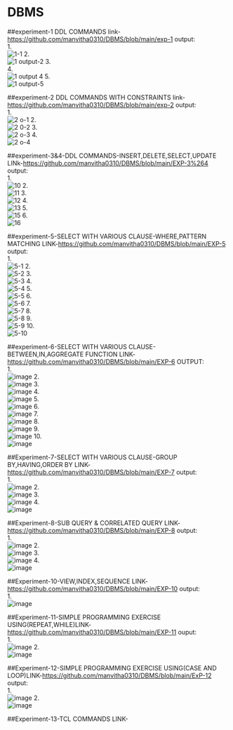 # DBMS
##experiment-1 DDL COMMANDS link-https://github.com/manvitha0310/DBMS/blob/main/exp-1
output:<br/>
1.<br/>
![1-1](https://user-images.githubusercontent.com/113499774/194109024-0c83c8dc-b5c5-4181-a296-86882ae6c1c1.png)
2.<br/>
![1 output-2](https://user-images.githubusercontent.com/113499774/194109121-0f75713e-cbc7-43a3-9824-24f85ad3f1f1.png)
3.<br/>
4.<br/>
![1 output 4](https://user-images.githubusercontent.com/113499774/194109266-aae715ac-81a1-4c3e-84a0-b77e6395b975.png)
5.<br/>
![1 output-5](https://user-images.githubusercontent.com/113499774/194109312-262c5135-fb2e-482b-b9bc-13b34f3c10c5.png)

##experiment-2 DDL COMMANDS WITH CONSTRAINTS link-https://github.com/manvitha0310/DBMS/blob/main/exp-2
output:<br/>
1.<br/>
![2 o-1](https://user-images.githubusercontent.com/113499774/194109781-7f75ca4d-8a15-475e-a1ff-28cc6b5704fe.png)
2.<br/>
![2 0-2](https://user-images.githubusercontent.com/113499774/194109826-4bc31860-b7ff-4f69-b8d6-0b157459fdcd.png)
3.<br/>
![2 o-3](https://user-images.githubusercontent.com/113499774/194109885-984af75c-0b90-4ce5-a1e0-20987a5d2c58.png)
4.<br/>
![2 o-4](https://user-images.githubusercontent.com/113499774/194109983-0893dd85-7917-41b2-8bb0-1f807fc3b210.png)

##experiment-3&4-DDL COMMANDS-INSERT,DELETE,SELECT,UPDATE LINk-https://github.com/manvitha0310/DBMS/blob/main/EXP-3%264
output:<br/>
1.<br/>
![10](https://user-images.githubusercontent.com/113499774/194219520-01573082-0f30-406c-80d1-0aa9f9f4ab61.png)
2.<br/>
![11](https://user-images.githubusercontent.com/113499774/194219592-f63063a7-845c-4f40-9e82-ce2b1986e2de.png)
3.<br/>
![12](https://user-images.githubusercontent.com/113499774/194219617-1442f3cb-b865-41b9-a421-3555559fe489.png)
4.<br/>
![13](https://user-images.githubusercontent.com/113499774/194219658-dde352c5-4fd0-4f36-8ee4-0d4243478ea9.png)
5.<br/>
![15](https://user-images.githubusercontent.com/113499774/194222394-60429a3f-b596-4e5e-9619-9caafbca9792.png)
6.<br/>
![16](https://user-images.githubusercontent.com/113499774/194222424-5fa87ddc-212e-4090-84c7-5500832727ac.png)

##experiment-5-SELECT WITH VARIOUS CLAUSE-WHERE,PATTERN MATCHING LINK-https://github.com/manvitha0310/DBMS/blob/main/EXP-5
output:<br/>
1.<br/>
![5-1](https://user-images.githubusercontent.com/113499774/194347035-5c1da9ce-4643-4988-9861-043ac8a3c7c5.jpg)
2.<br/>
![5-2](https://user-images.githubusercontent.com/113499774/194347307-35b9d182-2d2e-4977-8720-4ce22a49b718.jpg)
3.<br/>
![5-3](https://user-images.githubusercontent.com/113499774/194347484-4d8102b3-9059-4d43-8c0a-5edd52c299e5.jpg)
4.<br/>
![5-4](https://user-images.githubusercontent.com/113499774/194347571-85403a7c-2a80-463e-9df0-dd8ec2d72a42.jpg)
5.<br/>
![5-5](https://user-images.githubusercontent.com/113499774/194347651-df160891-4977-45b4-b2fe-7db1e7468819.jpg)
6.<br/>
![5-6](https://user-images.githubusercontent.com/113499774/194347764-7c985bc4-b936-4cb1-8e8f-e7f3cd96f651.jpg)
7.<br/>
![5-7](https://user-images.githubusercontent.com/113499774/194347862-e55b8d5d-2fab-49cb-8547-f4ce19631bb4.jpg)
8.<br/>
![5-8](https://user-images.githubusercontent.com/113499774/194347941-a0f67dc3-53e5-48dc-9ba7-e183fb9a4980.jpg)
9.<br/>
![5-9](https://user-images.githubusercontent.com/113499774/194348037-41ee02a3-358d-43da-90bf-ee2d05b9f8e9.jpg)
10.<br/>
![5-10](https://user-images.githubusercontent.com/113499774/194348123-f5797808-75b3-4f4f-a937-d2ea035c6168.jpg)

##experiment-6-SELECT WITH VARIOUS CLAUSE-BETWEEN,IN,AGGREGATE FUNCTION LINK-https://github.com/manvitha0310/DBMS/blob/main/EXP-6
OUTPUT:<br/>
1.<br/>
![image](https://user-images.githubusercontent.com/113499774/194350309-7e375b9e-7909-47df-b33c-b258868274b4.png)
2.<br/>
![image](https://user-images.githubusercontent.com/113499774/194351656-77a2c886-62b7-486a-8c50-ab02bfa3c3ea.png)
3.<br/>
![image](https://user-images.githubusercontent.com/113499774/194351871-cd1491b9-1ebd-4f14-9618-67bf0d34f903.png)
4.<br/>
![image](https://user-images.githubusercontent.com/113499774/194351973-a3a927e9-af97-416d-aee8-621584ecd61c.png)
5.<br/>
![image](https://user-images.githubusercontent.com/113499774/194352108-cb493b1f-ccf5-4eee-b414-2e08a63e43d0.png)
6.<br/>
![image](https://user-images.githubusercontent.com/113499774/194352199-44dfe756-140c-4663-a1aa-e18718c1b2bd.png)
7.<br/>
![image](https://user-images.githubusercontent.com/113499774/194352265-7b976686-c437-44e2-bb9e-bf752816b7d6.png)
8.<br/>
![image](https://user-images.githubusercontent.com/113499774/194352470-3fd3441d-e996-47b9-ae9a-791d36e6f04f.png)
9.<br/>
![image](https://user-images.githubusercontent.com/113499774/194352867-5fbbfea2-5931-4f8f-a1cc-ec00e41514b5.png)
10.<br/>
![image](https://user-images.githubusercontent.com/113499774/194353014-26b512fd-6a21-42a7-b399-29cacf94528b.png)

##Experiment-7-SELECT WITH VARIOUS CLAUSE-GROUP BY,HAVING,ORDER BY LINK-https://github.com/manvitha0310/DBMS/blob/main/EXP-7
output:<br/>
1.<br/>
![image](https://user-images.githubusercontent.com/113499774/194354865-3389a56d-0e45-4615-a59c-ded2cc430244.png)
2.<br/>
![image](https://user-images.githubusercontent.com/113499774/194354965-08e26e82-b17d-4a6d-b1ff-a375c5e0b15e.png)
3.<br/>
![image](https://user-images.githubusercontent.com/113499774/194355058-d91b4746-058b-4378-8a92-8bafd935b45f.png)
4.<br/>
![image](https://user-images.githubusercontent.com/113499774/194355170-98180f23-3be9-403b-95e6-ae7057fc708b.png)

##Experiment-8-SUB QUERY & CORRELATED QUERY LINK-https://github.com/manvitha0310/DBMS/blob/main/EXP-8
output:<br/>
1.<br/>
![image](https://user-images.githubusercontent.com/113499774/194355905-a6ed0ee6-b7e3-458d-8f4f-f42d9cec0a9c.png)
2.<br/>
![image](https://user-images.githubusercontent.com/113499774/194356001-65148fe5-b20e-45e7-9dd1-fb04608aac3e.png)
3.<br/>
![image](https://user-images.githubusercontent.com/113499774/194356088-bd97916b-8815-4b4e-a785-23a12e7bffb4.png)
4.<br/>
![image](https://user-images.githubusercontent.com/113499774/194356174-88ef733d-a118-40be-951f-4139e546b6e6.png)

##Experiment-10-VIEW,INDEX,SEQUENCE LINK-https://github.com/manvitha0310/DBMS/blob/main/EXP-10
output:<br/>
1.<br/>
![image](https://user-images.githubusercontent.com/113499774/194358033-b935b05b-b553-4cbe-89c2-0a8810684b1a.png)

##Experiment-11-SIMPLE PROGRAMMING EXERCISE USING(REPEAT,WHILE)LINK-https://github.com/manvitha0310/DBMS/blob/main/EXP-11
ouput:<br/>
1.<br/>
![image](https://user-images.githubusercontent.com/113499774/194359502-40e542ba-9d4e-4443-a819-54caf45ac8be.png)
2.<br/>
![image](https://user-images.githubusercontent.com/113499774/194359600-9870464f-1f1b-4fbc-bf2a-5efe07818814.png)

##Experiment-12-SIMPLE PROGRAMMING EXERCISE USING(CASE AND LOOP)LINK-https://github.com/manvitha0310/DBMS/blob/main/ExP-12
output:<br/>
1.<br/>
![image](https://user-images.githubusercontent.com/113499774/194360982-a6858de5-3e7e-403a-8a06-7cc76c9a546c.png)
2.<br/>
![image](https://user-images.githubusercontent.com/113499774/194361078-127ea950-c954-4a3f-b9c4-74d9f612f21b.png)

##Experiment-13-TCL COMMANDS LINK-














